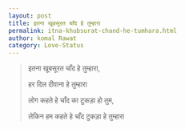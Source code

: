 ```yaml
---
layout: post
title: इतना खूबसूरत चाँद हे तुम्हारा
permalink: itna-khubsurat-chand-he-tumhara.html
author: komal Rawat
category: Love-Status
---
```

> इतना खूबसूरत चाँद हे तुम्हारा, 
> 
> हर दिल दीवाना हे तुम्हारा 
> 
> लोग कहते हे चाँद का टुकड़ा हो तुम,
> 
> लेकिन हम कहते हे चाँद टुकड़ा हे तुम्हारा 

